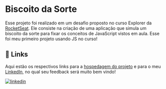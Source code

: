 
#  Biscoito da Sorte

Esse projeto foi realizado em um desafio proposto no curso Explorer da [RocketSeat](https://app.rocketseat.com.br/). Ele consiste na criação de uma aplicação que simula um biscoito da sorte para fixar os conceitos de JavaScript vistos em aula. Esse foi meu primeiro projeto usando JS no curso!


## 🔗 Links

Aqui estão os respectivos links para a [hospedagem do projeto](https://gabrielzleonardo.github.io/explorer-biscoito-da-sorte-js/) e para o meu [LinkedIn](https://www.linkedin.com/in/gabrielzleonardo/), no qual seu feedback será muito bem vindo!

[![linkedin](https://img.shields.io/badge/linkedin-0A66C2?style=for-the-badge&logo=linkedin&logoColor=white)](https://www.linkedin.com/in/gabrielzleonardo/)
